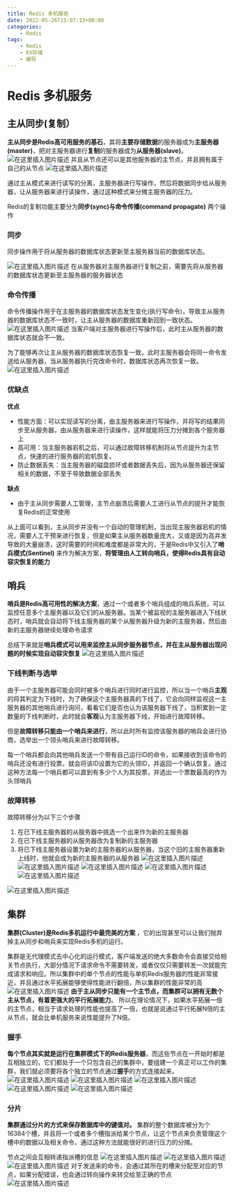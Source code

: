 ```yaml
---
title: Redis 多机服务
date: 2022-05-26T15:07:13+08:00
categories:
    - Redis
tags:
    - Redis
    - KV存储
    - 缓存
---
```


# Redis 多机服务

## 主从同步(复制）

**主从同步是Redis高可用服务的基石**，其将**主要存储数据**的服务器成为**主服务器(master)**，把对主服务器进行**复制**的服务器成为**从服务器(slave)**。
![在这里插入图片描述](http://img.orekilee.top//imgbed/redis/redis93.png)
并且从节点还可以是其他服务器的主节点，并且拥有属于自己的从节点
![在这里插入图片描述](http://img.orekilee.top//imgbed/redis/redis94.png)

通过主从模式来进行读写的分离，主服务器进行写操作，然后将数据同步给从服务器，让从服务器来进行读操作，通过这种模式来分摊主服务器的压力。

Redis的复制功能主要分为**同步(sync)**与**命令传播(command propagate)** 两个操作

### 同步

同步操作用于将从服务器的数据库状态更新至主服务器当前的数据库状态。

![在这里插入图片描述](http://img.orekilee.top//imgbed/redis/redis95.png)
在从服务器对主服务器进行复制之前，需要先将从服务器的数据库状态更新至主服务器的服务器状态



### 命令传播

命令传播操作用于在主服务器的数据库状态发生变化(执行写命令)，导致主从服务器的数据库状态不一致时，让主从服务器的数据库重新回到一致状态。
![在这里插入图片描述](http://img.orekilee.top//imgbed/redis/redis96.png)
当客户端对主服务器进行写操作后，此时主从服务器的数据库状态就会不一致。

为了能够再次让主从服务器的数据库状态恢复一致，此时主服务器会将同一命令发送给从服务器，当从服务器执行完改命令时，数据库状态再次恢复一致。
![在这里插入图片描述](http://img.orekilee.top//imgbed/redis/redis97.png)



### 优缺点

**优点**

- 性能方面：可以实现读写的分离，由主服务器来进行写操作，并将写的结果同步至从服务器，由从服务器来进行读操作，这样就能将压力分摊到各个服务器上
- 高可用：当主服务器宕机之后，可以通过故障转移机制将从节点提升为主节点，快速的进行服务器的宕机恢复。
- 防止数据丢失：当主服务器的磁盘损坏或者数据丢失后，因为从服务器还保留相关的数据，不至于导致数据全部丢失

**缺点**

- 由于主从同步需要人工管理，主节点崩溃后需要人工进行从节点的提升才能恢复Redis的正常使用



从上面可以看到，主从同步并没有一个自动的管理机制，当出现主服务器宕机的情况，需要人工干预来进行恢复，但是如果主从服务器数量庞大，又或是因为高并发导致的大量崩溃，这时需要的时间和难度都是非常大的，于是Redis中又引入了**哨兵模式(Sentinel)** 来作为解决方案，**将管理由人工转向哨兵，使得Redis具有自动容灾恢复的能力**

## 哨兵

**哨兵是Redis高可用性的解决方案**，通过一个或者多个哨兵组成的哨兵系统，可以监控任意多个主服务器以及它们的从服务器。当某个被监视的主服务器进入下线状态时，哨兵就会自动将下线主服务器的某个从服务器升级为新的主服务器，然后由新的主服务器继续处理命令请求

总结下来就是**哨兵模式可以用来监控主从同步服务器节点，并在主从服务器出现问题的时候实现自动容灾恢复**
![在这里插入图片描述](http://img.orekilee.top//imgbed/redis/redis98.png)

### 下线判断与选举

由于一个主服务器可能会同时被多个哨兵进行同时进行监控，所以当一个哨兵**主观**的将其判定为下线时，为了确保这个主服务器真的下线了，它会向同样监视这一主服务器的其他哨兵进行询问，看看它们是否也认为该服务器下线了，当积累到一定数量的下线判断时，此时就会**客观**认为主服务器下线，开始进行故障转移。

但是**故障转移只能由一个哨兵来进行**，所以此时所有监控该服务器的哨兵会进行协商，选举出一个领头哨兵来进行故障转移。

每一个哨兵都会向其他哨兵发送一个带有自己运行ID的命令，如果接收到该命令的哨兵还没有进行投票，就会将该ID设置为它的头领ID，并返回一个确认恢复。通过这种方法每一个哨兵都可以直到有多少个人为其投票，并选出一个票数最高的作为头领哨兵



### 故障转移

故障转移分为以下三个步骤

1. 在已下线主服务器的从服务器中挑选一个出来作为新的主服务器
2. 在已下线主服务器的从服务器改为复制新的主服务器
3. 将已下线主服务器设置为新的主服务器的从服务器，当这个旧的主服务器重新上线时，他就会成为新的主服务器的从服务器
   ![在这里插入图片描述](http://img.orekilee.top//imgbed/redis/redis99.png)
   ![在这里插入图片描述](http://img.orekilee.top//imgbed/redis/redis100.png)
   ![在这里插入图片描述](http://img.orekilee.top//imgbed/redis/redis101.png)
   ![在这里插入图片描述](http://img.orekilee.top//imgbed/redis/redis102.png)
   ![在这里插入图片描述](http://img.orekilee.top//imgbed/redis/redis103.png)

![在这里插入图片描述](http://img.orekilee.top//imgbed/redis/redis104.png)



## 集群

**集群(Cluster)是Redis多机运行中最完美的方案** ，它的出现甚至可以让我们抛弃掉主从同步和哨兵来实现Redis多机的运行。

集群是无代理模式去中心化的运行模式，客户端发送的绝大多数命令会直接交给相关节点执行，大部分情况下请求命令不需要转发，或者仅仅只需要转发一次就能完成请求和响应。所以集群中的单个节点的性能与单机Redis服务器的性能非常接近，并且通过水平拓展能够使得性能进行翻倍，所以集群的性能非常的高
![在这里插入图片描述](http://img.orekilee.top//imgbed/redis/redis105.png)
**由于主从同步只能有一个主节点，而集群可以拥有无数个主从节点，有着更强大的平行拓展能力**。
所以在理论情况下，如果水平拓展一倍的主节点，相当于请求处理的性能也提高了一倍，也就是说通过平行拓展N倍的主从节点，就会比单机服务来说性能提升了N倍。

### 握手

**每个节点其实就是运行在集群模式下的Redis服务器**，而这些节点在一开始时都是互相独立的，它们都处于一个只包含自己的集群中，要组建一个真正可以工作的集群，我们就必须要将各个独立的节点通过**握手**的方式连接起来。
![在这里插入图片描述](http://img.orekilee.top//imgbed/redis/redis106.png)
![在这里插入图片描述](http://img.orekilee.top//imgbed/redis/redis107.png)
![在这里插入图片描述](http://img.orekilee.top//imgbed/redis/redis108.png)
![在这里插入图片描述](http://img.orekilee.top//imgbed/redis/redis109.png)
![在这里插入图片描述](http://img.orekilee.top//imgbed/redis/redis110.png)



###  分片

**集群通过分片的方式来保存数据库中的键值对。**
集群的整个数据库被分为个16384个槽，并且将一个或者多个槽指派给某个节点，让这个节点来负责管理这个槽中的数据以及相关命令，通过这种方法就能很好的进行压力的分摊。

节点之间会互相转递指派槽的信息
![在这里插入图片描述](http://img.orekilee.top//imgbed/redis/redis111.png)
![在这里插入图片描述](http://img.orekilee.top//imgbed/redis/redis112.png)
![在这里插入图片描述](http://img.orekilee.top//imgbed/redis/redis113.png)
对于发送来的命令，会通过其所在的槽来分配至对应的节点，如果分配错误，也会通过转向操作来转交给至正确的节点
![在这里插入图片描述](http://img.orekilee.top//imgbed/redis/redis114.png)



